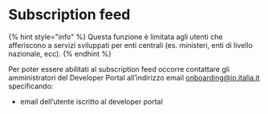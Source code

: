 # Subscription feed

{% hint style="info" %}
Questa funzione è limitata agli utenti che afferiscono a servizi sviluppati per enti centrali (es. ministeri, enti di livello nazionale, ecc).
{% endhint %}

Per poter essere abilitati al subscription feed occorre contattare gli amministratori del Developer Portal all’indirizzo email [onboarding@io.italia.it](mailto:onboarding@io.italia.it) specificando:

* email dell’utente iscritto al developer portal

